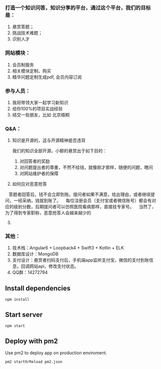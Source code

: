### 打造一个知识问答，知识分享的平台，通过这个平台，我们的目标是：

1. 悬赏答题；
2. 挑战技术难题；
3. 识别人才

### 网站模块：

1. 会员制服务
2. 相关模块定制，购买
3. 精华问题定制生成pdf, 会员内容订阅

### 参与人员：

1. 我将带领大家一起学习新知识
2. 给你100%的项目实战经验
3. 结交一些朋友，比如 北京梧桐

### Q&A：

1. 知识是开源的，这与开源精神是否违背

    我们的知识全部开源，小额的悬赏出于如下目的：

    1. 对回答者的奖励
    2. 对问题提出者的尊重，不然不给钱，就像刚才那样，随便的问题，瞎问
    3. 对网站维护者的保障

2. 如何应对恶意抢答

    答题者回答后，钱不会立即到账。提问者如果不满意，给出理由，或者继续提问，一经采纳，钱就到账了。
    每位注册会员（支付宝或者微信账号）都会有对应的级别分数，后期提问者可以仿照医院看病那样，直接挂专家号。
    当然了，为了得到专家职称，恶意抢答人会越来越少的

3. 


### 其他：

1. 技术栈：Angular6 + Loopback4 + Swift3 + Kotlin + ELK
2. 数据库设计：MongoDB
3. 支付设计：悬赏者扫码支付后，手机端app监听支付宝，微信的支付到账信息，回调网站api，修改支付状态。
4. QQ群：14272794


## Install dependencies

```
npm install
```

## Start server

```
npm start
```

## Deploy with pm2

Use pm2 to deploy app on production enviroment.

```
pm2 startOrReload pm2.json
```